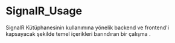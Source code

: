 # SignalR_Usage


SignalR Kütüphanesinin kullanımına yönelik backend ve frontend'i kapsayacak şekilde temel içerikleri barındıran bir çalışma . 
